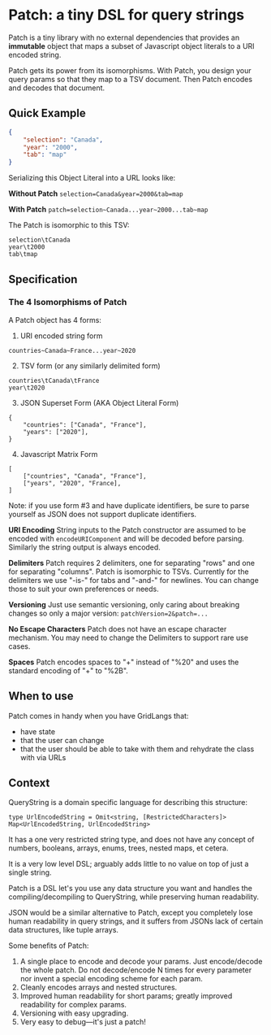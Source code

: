 # Patch: a tiny DSL for query strings

Patch is a tiny library with no external dependencies that provides an **immutable** object that maps a subset of Javascript object literals to a URI encoded string.

Patch gets its power from its isomorphisms. With Patch, you design your query params so that they map to a TSV document. Then Patch encodes and decodes that document.

## Quick Example

```json
{
    "selection": "Canada",
    "year": "2000",
    "tab": "map"
}
```

Serializing this Object Literal into a URL looks like:

**Without Patch** `selection=Canada&year=2000&tab=map`

**With Patch** `patch=selection~Canada...year~2000...tab~map`

The Patch is isomorphic to this TSV:

```tsv
selection\tCanada
year\t2000
tab\tmap
```

## Specification

### The 4 Isomorphisms of Patch

A Patch object has 4 forms:

1. URI encoded string form

```
countries~Canada~France...year~2020
```

2.  TSV form (or any similarly delimited form)

```
countries\tCanada\tFrance
year\t2020
```

3.  JSON Superset Form (AKA Object Literal Form)

```
{
    "countries": ["Canada", "France"],
    "years": ["2020"],
}
```

4.  Javascript Matrix Form

```
[
    ["countries", "Canada", "France"],
    ["years", "2020", "France],
]
```

Note: if you use form #3 and have duplicate identifiers, be sure to parse yourself as JSON does not support duplicate identifiers.

**URI Encoding** String inputs to the Patch constructor are assumed to be encoded with `encodeURIComponent` and will be decoded before parsing. Similarly the string output is always encoded.

**Delimiters** Patch requires 2 delimiters, one for separating "rows" and one for separating "columns". Patch is isomorphic to TSVs. Currently for the delimiters
we use "-is-" for tabs and "-and-" for newlines. You can change those to suit your own preferences or needs.

**Versioning** Just use semantic versioning, only caring about breaking changes so only a major version: `patchVersion=2&patch=...`

**No Escape Characters** Patch does not have an escape character mechanism. You may need to change the Delimiters to support rare use cases.

**Spaces** Patch encodes spaces to "+" instead of "%20" and uses the standard encoding of "+" to "%2B".

## When to use

Patch comes in handy when you have GridLangs that:

-   have state
-   that the user can change
-   that the user should be able to take with them and rehydrate the class with via URLs

## Context

QueryString is a domain specific language for describing this structure:

```
type UrlEncodedString = Omit<string, [RestrictedCharacters]>
Map<UrlEncodedString, UrlEncodedString>
```

It has a one very restricted string type, and does not have any concept of numbers, booleans, arrays, enums, trees, nested maps, et cetera.

It is a very low level DSL; arguably adds little to no value on top of just a single string.

Patch is a DSL let's you use any data structure you want and handles the compiling/decompiling to QueryString, while preserving human readability.

JSON would be a similar alternative to Patch, except you completely lose human readability in query strings, and it suffers from JSONs lack of certain data structures, like tuple arrays.

Some benefits of Patch:

1. A single place to encode and decode your params. Just encode/decode the whole patch. Do not decode/encode N times for every parameter nor invent a special encoding scheme for each param.
2. Cleanly encodes arrays and nested structures.
3. Improved human readability for short params; greatly improved readability for complex params.
4. Versioning with easy upgrading.
5. Very easy to debug—it's just a patch!
